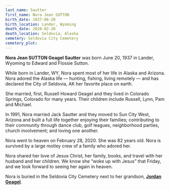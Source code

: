 ```yaml
---
last_name: Sautter
first_name: Nora Jean SUTTON
birth_date: 1937-06-20
birth_location: Lander, Wyoming
death_date: 2020-02-28
death_location: Seldovia, Alaska
cemetery: Seldovia City Cemetery
cemetery_plot: 
---
```


**Nora Jean SUTTON Geagel Sautter** was born June 20, 1937 in Lander, Wyoming to Edward and Flossie Sutton.

While born in Lander, WY, Nora spent most of her life in Alaska and Arizona. Nora adored the Alaska life — hunting, fishing, living remotely — and has declared the City of Seldovia, AK her favorite place on earth.

She married, first, Russell Howard Geagel and they lived in Colorado Springs, Colorado for many years. Their children include Russell, Lynn, Pam and Michael.

In 1991, Nora married Jack Sautter and they moved to Sun City West, Arizona and built a full life together enjoying their families; contributing to their community through dance club, golf leagues, neighborhood parties, church involvement; and loving one another. 

Nora went to heaven on February 28, 2020. She was 82 years old. Nora is survived by a large motley crew of a family who adored her. 

Nora shared her love of Jesus Christ, her family, books, and travel with her husband and her children. We know she “woke up with Jesus” that Friday, and we look forward to seeing her again in heaven. 

Nora is buried in the Seldovia City Cemetery next to her grandson, [**Jordan Geagel**](/Gaegel_Jordan.md). 
